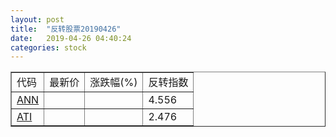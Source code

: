 ```yaml
---
layout: post
title:  "反转股票20190426"
date:   2019-04-26 04:40:24
categories: stock
---
```


<script type="text/javascript">
var stockList = []
stockList.push('gb_ann');
stockList.push('gb_ati');
</script>

<table border="1">
 <tr>
 <td>代码</td>
  <td>最新价</td>
  <td>涨跌幅(%)</td>
 <td>反转指数</td>
</tr>
  <tr id="ann"><td><a href="http://stock.finance.sina.com.cn/usstock/quotes/ANN.html" target="_blank">ANN</a></td><td></td><td></td><td>4.556</td></tr>
  <tr id="ati"><td><a href="http://stock.finance.sina.com.cn/usstock/quotes/ATI.html" target="_blank">ATI</a></td><td></td><td></td><td>2.476</td></tr>
</table>
